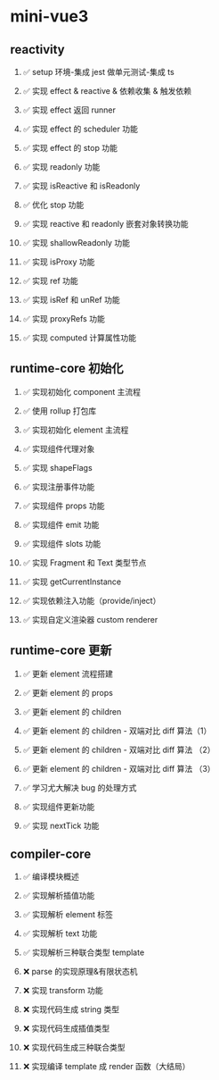 # mini-vue3

## **reactivity**

1. ✅ setup 环境-集成 jest 做单元测试-集成 ts

2. ✅ 实现 effect & reactive & 依赖收集 & 触发依赖

3. ✅ 实现 effect 返回 runner

4. ✅ 实现 effect 的 scheduler 功能

5. ✅ 实现 effect 的 stop 功能

6. ✅ 实现 readonly 功能

7. ✅ 实现 isReactive 和 isReadonly

8. ✅ 优化 stop 功能

9. ✅ 实现 reactive 和 readonly 嵌套对象转换功能

10. ✅ 实现 shallowReadonly 功能

11. ✅ 实现 isProxy 功能

12. ✅ 实现 ref 功能

13. ✅ 实现 isRef 和 unRef 功能

14. ✅ 实现 proxyRefs 功能

15. ✅ 实现 computed 计算属性功能

## **runtime-core 初始化**

1. ✅ 实现初始化 component 主流程

2. ✅ 使用 rollup 打包库

3. ✅ 实现初始化 element 主流程

4. ✅ 实现组件代理对象

5. ✅ 实现 shapeFlags

6. ✅ 实现注册事件功能

7. ✅ 实现组件 props 功能

8. ✅ 实现组件 emit 功能

9. ✅ 实现组件 slots 功能

10. ✅ 实现 Fragment 和 Text 类型节点

11. ✅ 实现 getCurrentInstance

12. ✅ 实现依赖注入功能（provide/inject）

13. ✅ 实现自定义渲染器 custom renderer

## runtime-core 更新

1. ✅ 更新 element 流程搭建

2. ✅ 更新 element 的 props

3. ✅ 更新 element 的 children

4. ✅ 更新 element 的 children - 双端对比 diff 算法（1）

5. ✅ 更新 element 的 children - 双端对比 diff 算法 （2）

6. ✅ 更新 element 的 children - 双端对比 diff 算法 （3）

7. ✅ 学习尤大解决 bug 的处理方式

8. ✅ 实现组件更新功能

9. ✅ 实现 nextTick 功能

## compiler-core

1. ✅ 编译模块概述

2. ✅ 实现解析插值功能

3. ✅ 实现解析 element 标签

4. ✅ 实现解析 text 功能

5. ✅ 实现解析三种联合类型 template

6. ❌ parse 的实现原理&有限状态机

7. ❌ 实现 transform 功能

8. ❌ 实现代码生成 string 类型

9. ❌ 实现代码生成插值类型

10. ❌ 实现代码生成三种联合类型

11. ❌ 实现编译 template 成 render 函数（大结局）
